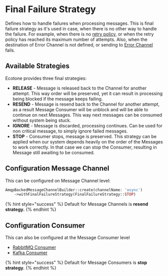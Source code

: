 # Final Failure Strategy

Defines how to handle failures when processing messages. This is final failure strategy as it's used in case, when there is no other way to handle the failure. For example, when there is no [retry policy](retries.md), or when the retry policy has reached its maximum number of attempts. Also, when the destination of Error Channel is not defined, or sending to [Error Channel](error-channel-and-dead-letter/) fails.

## Available Strategies

Ecotone provides three final strategies:

* **RELEASE** - Message is released back to the Channel for another attempt. This way order will be preserved, yet it can result in processing being blocked if the message keeps failing.
* **RESEND** - Message is resend back to the Channel for another attempt, as a result Message Consumer will be unblock and will be able to continue on next Messages. This way next messages can be consumed without system being stuck.
* **IGNORE** - Message is discarded, processing continues. Can be used for non critical message, to simply ignore failed messages.
* **STOP** - Consumer stops, message is preserved. This strategy can be applied when our system depends heavily on the order of the Messages to work correctly. In that case we can stop the Consumer, resulting in Message still awaiting to be consumed.

## Configuration Message Channel

This can be configured on Message Channel level:

```php
AmqpBackedMessageChannelBuilder::create(channelName: 'async')
    ->withFinalFailureStrategy(FinalFailureStrategy::STOP)
```

{% hint style="success" %}
Default for Message Channels is **resend strategy.**
{% endhint %}

## Configuration Consumer

This can also be configured at the Message Consumer level

* [RabbitMQ Consumer](../../../modules/amqp-support-rabbitmq/rabbit-consumer.md#final-failure-strategy)
* [Kafka Consumer](../../../modules/kafka-support/kafka-consumer.md#final-failure-strategy)

{% hint style="success" %}
Default for Message Consumers is **stop strategy.**
{% endhint %}

